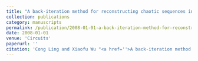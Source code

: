 ```yaml
---
title: "A back-iteration method for reconstructing chaotic sequences in finite-precision machines"
collection: publications
category: manuscripts
permalink: /publication/2008-01-01-a-back-iteration-method-for-reconstructing-chaotic-sequences-in-finite-precision-machines
date: 2008-01-01
venue: 'Circuits'
paperurl: ''
citation: 'Cong Ling and Xiaofu Wu "<a href=''>A back-iteration method for reconstructing chaotic sequences in finite-precision machines</a>", Circuits, Syst., Signal Processing, vol. 27, pp. 883 – 891, Oct. 2008.'
---
```

